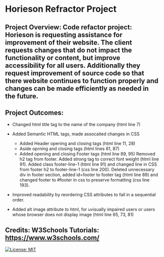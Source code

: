 # Horieson Refractor Project

## Project Overview: Code refactor project: Horieson is requesting assistance for improvement of their website.  The client requests changes that do not impact the functionality or content, but improve accessibility for all users.  Additionally they request improvement of source code so that there website continues to function properly and changes can be made efficiently as needed in the future.

## Project Outcomes:
* Changed html title tag to the name of the company (html line 7)
* Added Semantic HTML tags, made assocaited changes in CSS
    * Added Header opening and closing tags (html line 11, 28)
    * Aside oprning and closing tags (html lines 61, 87)
    * Added opening and closing Footer tags (html line 89, 95) Removed h2 tag from footer. Added strong tag to correct font weight (html line 91). Added class footer-line-1 (html line 91) and changed line in CSS from footer h2 to footer-line-1 (css line 200).  Deleted unnecessary div in footer section, added id=footer to footer tag (html line 89) and changed footer to #footer in css to preserve formatting (css line 193).

* Improved readability by reordering CSS attributes to fall in a sequential order.
* Added alt image attribute to html, for uvisually impaired users or users whose browser does not display image (html line 65, 73, 81)



## Credits: W3Schools Tutorials: https://www.w3schools.com/

[![License: MIT](https://img.shields.io/badge/License-MIT-yellow.svg)](./License.txt)


